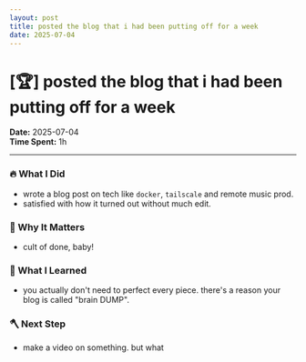 ```yaml
---
layout: post
title: posted the blog that i had been putting off for a week
date: 2025-07-04
---
```

# [🏆] posted the blog that i had been putting off for a week

**Date:** 2025-07-04  
**Time Spent:** 1h 

---

### 🔥 What I Did
- wrote a blog post on tech like `docker`, `tailscale` and remote music prod. 
- satisfied with how it turned out without much edit.

### 🎯 Why It Matters
- cult of done, baby!

### 🧠 What I Learned
- you actually don't need to perfect every piece. there's a reason your blog is called "brain DUMP".

### 🪓 Next Step
- make a video on something. but what
